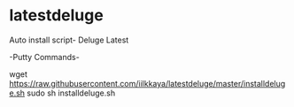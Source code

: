 # latestdeluge
Auto install script- Deluge Latest

-Putty Commands-


wget https://raw.githubusercontent.com/iilkkaya/latestdeluge/master/installdeluge.sh
sudo sh installdeluge.sh
